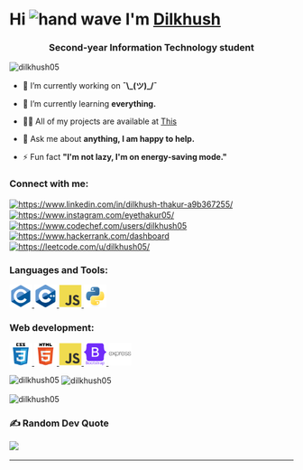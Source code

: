 <h1 align="left">Hi <img src="https://raw.githubusercontent.com/MartinHeinz/MartinHeinz/master/wave.gif" alt="hand wave"
        width="30" /> I'm <a href="https://github.com/dilkhush05">Dilkhush</a> </h1>
<h3 align="center">Second-year Information Technology student</h3>

<p align="left"> <img src="https://komarev.com/ghpvc/?username=dilkhush05&label=Profile%20views&color=0e75b6&style=flat"
        alt="dilkhush05" /> </p>

- 🔭 I’m currently working on **¯\\\_(ツ)\_/¯**

- 🌱 I’m currently learning ****everything.****


- 👨‍💻 All of my projects are available at <a
    href="https://www.linkedin.com/in/dilkhush-thakur-a9b367255/" >This</a>

- 💬 Ask me about ****anything, I am happy to help.****


- ⚡ Fun fact **"I'm not lazy, I'm on energy-saving mode."**

<h3 align="left">Connect with me:</h3>
<p align="left">
    <a href="https://linkedin.com/in/https://www.linkedin.com/in/dilkhush-thakur-a9b367255/" target="blank"><img
            align="center"
            src="https://raw.githubusercontent.com/rahuldkjain/github-profile-readme-generator/master/src/images/icons/Social/linked-in-alt.svg"
            alt="https://www.linkedin.com/in/dilkhush-thakur-a9b367255/" height="30" width="40" /></a>
    <a href="https://instagram.com/https://www.instagram.com/eyethakur05/" target="blank"><img align="center"
            src="https://raw.githubusercontent.com/rahuldkjain/github-profile-readme-generator/master/src/images/icons/Social/instagram.svg"
            alt="https://www.instagram.com/eyethakur05/" height="30" width="40" /></a>
    <a href="https://www.codechef.com/users/https://www.codechef.com/users/dilkhush05" target="blank"><img
            align="center" src="https://cdn.jsdelivr.net/npm/simple-icons@3.1.0/icons/codechef.svg"
            alt="https://www.codechef.com/users/dilkhush05" height="30" width="40" /></a>
    <a href="https://www.hackerrank.com/https://www.hackerrank.com/dashboard" target="blank"><img align="center"
            src="https://raw.githubusercontent.com/rahuldkjain/github-profile-readme-generator/master/src/images/icons/Social/hackerrank.svg"
            alt="https://www.hackerrank.com/dashboard" height="30" width="40" /></a>
    <a href="https://www.leetcode.com/https://leetcode.com/u/dilkhush05/" target="blank"><img align="center"
            src="https://raw.githubusercontent.com/rahuldkjain/github-profile-readme-generator/master/src/images/icons/Social/leet-code.svg"
            alt="https://leetcode.com/u/dilkhush05/" height="30" width="40" /></a>
</p>

<h3 align="left">Languages and Tools:</h3>
<p align="left"> <a href="https://www.cprogramming.com/" target="_blank" rel="noreferrer"> <img
            src="https://raw.githubusercontent.com/devicons/devicon/master/icons/c/c-original.svg" alt="c" width="40"
            height="40" /> </a> <a href="https://www.w3schools.com/cpp/" target="_blank" rel="noreferrer"> <img
            src="https://raw.githubusercontent.com/devicons/devicon/master/icons/cplusplus/cplusplus-original.svg"
            alt="cplusplus" width="40" height="40" /> </a> <a
        href="https://developer.mozilla.org/en-US/docs/Web/JavaScript" target="_blank" rel="noreferrer"> <img
            src="https://raw.githubusercontent.com/devicons/devicon/master/icons/javascript/javascript-original.svg"
            alt="javascript" width="40" height="40" /> </a> <a href="https://www.python.org" target="_blank"
        rel="noreferrer"> <img
            src="https://raw.githubusercontent.com/devicons/devicon/master/icons/python/python-original.svg"
            alt="python" width="40" height="40" /> </a> </p>


<h3 align="left">Web development:</h3>
<p align="left"> </a> <a href="https://www.w3schools.com/css/" target="_blank" rel="noreferrer"> <img
            src="https://raw.githubusercontent.com/devicons/devicon/master/icons/css3/css3-original-wordmark.svg"
            alt="css3" width="40" height="40" /> </a>
    <a href="https://www.w3.org/html/" target="_blank" rel="noreferrer"> <img
            src="https://raw.githubusercontent.com/devicons/devicon/master/icons/html5/html5-original-wordmark.svg"
            alt="html5" width="40" height="40" /> </a> <a href="https://developer.mozilla.org/en-US/docs/Web/JavaScript"
        target="_blank" rel="noreferrer"> <img
            src="https://raw.githubusercontent.com/devicons/devicon/master/icons/javascript/javascript-original.svg"
            alt="javascript" width="40" height="40" />
        <a href="https://getbootstrap.com" target="_blank" rel="noreferrer"> <img
                src="https://raw.githubusercontent.com/devicons/devicon/master/icons/bootstrap/bootstrap-plain-wordmark.svg"
                alt="bootstrap" width="40" height="40" /> </a> </a> <a href="https://expressjs.com" target="_blank"
        rel="noreferrer">
        <img src="https://raw.githubusercontent.com/devicons/devicon/master/icons/express/express-original-wordmark.svg"
            alt="express" width="40" height="40" /> </a>


<p><img align="left"
        src="https://github-readme-stats.vercel.app/api/top-langs?username=dilkhush05&show_icons=true&locale=en&layout=compact"
        alt="dilkhush05" /></p>

<p>&nbsp;<img align="center"
        src="https://github-readme-stats.vercel.app/api?username=dilkhush05&show_icons=true&locale=en"
        alt="dilkhush05" /></p>

<p><img align="center" src="https://github-readme-streak-stats.herokuapp.com/?user=dilkhush05&" alt="dilkhush05" /></p>

### ✍️ Random Dev Quote
![](https://quotes-github-readme.vercel.app/api?type=horizontal&theme=radical)


------------
